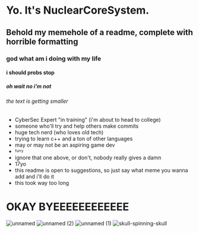 # Yo. It's NuclearCoreSystem. 
## Behold my memehole of a readme, complete with horrible formatting
### god what am i doing with my life
#### i should probs stop
##### oh wait no i'm not
###### the text is getting smaller

- CyberSec Expert "in training" (i'm about to head to college)
- someone who'll try and help others make commits
- huge tech nerd (who loves old tech)
- trying to learn c++ and a ton of other languages
- may or may not be an aspiring game dev
- <sup><sub>furry</sub></sup>
- ignore that one above, or don't, nobody really gives a damn
- 17yo
- this readme is open to suggestions, so just say what meme you wanna add and i'll do it
- this took way too long


# OKAY BYEEEEEEEEEEEE

![unnamed](https://github.com/user-attachments/assets/3d88111b-9a89-45d4-aaed-d604d833ade5)
![unnamed (2)](https://github.com/user-attachments/assets/6dcca360-8fe5-46c2-9f64-b993d99f9439)
![unnamed (1)](https://github.com/user-attachments/assets/9d5fa443-0904-4e40-9a56-0adb42aa85a6)
![skull-spinning-skull](https://github.com/user-attachments/assets/0dc524c2-d489-4723-bbe8-012cb8219f31)
